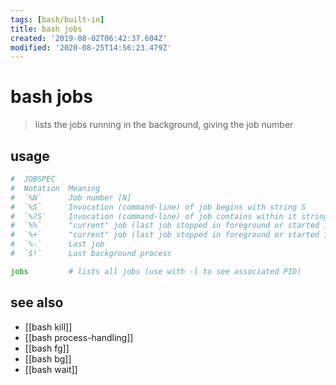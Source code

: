 ```yaml
---
tags: [bash/built-in]
title: bash jobs
created: '2019-08-02T06:42:37.604Z'
modified: '2020-08-25T14:56:23.479Z'
---
```


# bash jobs

> lists the jobs running in the background, giving the job number

## usage
```sh
#  JOBSPEC
#  Notation  Meaning        
#  `%N`      Job number [N] 
#  `%S`      Invocation (command-line) of job begins with string S                   
#  `%?S`     Invocation (command-line) of job contains within it string S            
#  `%%`      "current" job (last job stopped in foreground or started in background) 
#  `%+`      "current" job (last job stopped in foreground or started in background) 
#  `%-`      Last job                 
#  `$!`      Last background process  

jobs         # lists all jobs (use with -l to see associated PID)
```
## see also
- [[bash kill]]
- [[bash process-handling]]
- [[bash fg]]
- [[bash bg]]
- [[bash wait]]
